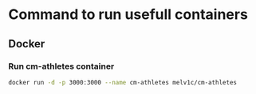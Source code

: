 # Command to run usefull containers

## Docker

### Run cm-athletes container

```bash
docker run -d -p 3000:3000 --name cm-athletes melv1c/cm-athletes
```

